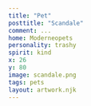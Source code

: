 ```yaml
---
title: "Pet"
posttitle: "Scandale"
comment: ...
home: Moderneopets
personality: trashy
spirit: kind
x: 26
y: 80
image: scandale.png
tags: pets
layout: artwork.njk
---
```


